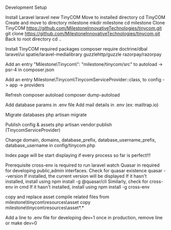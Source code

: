 Development Setup

Install Laravel
	laravel new TinyCOM
Move to installed directory
	cd TinyCOM
Create and move to directory milestone
	mkdir milestone
	cd milestone
Clone TinyCOM https://github.com/MilestoneInnovativeTechnologies/tinycom.git
	git clone https://github.com/MilestoneInnovativeTechnologies/tinycom.git
Back to root directory
    cd ..



Install TinyCOM required packages
    composer require doctrine/dbal laravel/ui spatie/laravel-medialibrary guzzlehttp/guzzle razorpay/razorpay

Add an entry
"Milestone\\Tinycom\\": "milestone/tinycom/src"
to autoload -> psr-4 in composer.json

Add an entry
Milestone\Tinycom\TinycomServiceProvider::class,
to config -> app -> providers

Refresh composer autoload
    composer dump-autoload

Add database params in .env file
Add mail details in .env (ex: mailtrap.io)

Migrate databases
php artisan migrate

Publish config & assets
    php artisan vendor:publish
    (TinycomServiceProvider)

Change domain, domains, database_prefix, database_username_prefix, database_username
in config/tinycom.php

Index page will be start displaying if every process so far is perfect!!!


Prerequisite
cross-env is required to run laravel watch
Quasar in required for developing public,admin interfaces.
Check for quasar existence
    quasar --version
If installed, the current version will be displayed
If it hasn't installed, install using
    npm install -g @quasar/cli
Similarly, check for cross-env in cmd
If it hasn't installed, install using
    npm install -g cross-env

copy and replace asset compile related files from milestone\tinycom\resources\asset
    copy milestone\tinycom\resources\asset\*.*

Add a line to .env file for developing
dev=1
once in production, remove line or make dev=0


